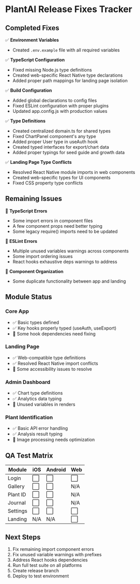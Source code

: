 # PlantAI Release Fixes Tracker

## Completed Fixes

✅ **Environment Variables**
- Created `.env.example` file with all required variables

✅ **TypeScript Configuration**
- Fixed missing Node.js type definitions 
- Created web-specific React Native type declarations
- Added proper path mappings for landing page isolation

✅ **Build Configuration**
- Added global declarations to config files
- Fixed ESLint configuration with proper plugins
- Updated app.config.js with production values

✅ **Type Definitions**
- Created centralized domain.ts for shared types
- Fixed ChartPanel component's any type
- Added proper User type in useAuth hook
- Created typed interfaces for export/chart data
- Added proper typings for seed guide and growth data

✅ **Landing Page Type Conflicts**
- Resolved React Native module imports in web components
- Created web-specific types for UI components
- Fixed CSS property type conflicts

## Remaining Issues

🚧 **TypeScript Errors**
- Some import errors in component files
- A few component props need better typing
- Some legacy require() imports need to be updated

🚧 **ESLint Errors**
- Multiple unused variables warnings across components
- Some import ordering issues
- React hooks exhaustive deps warnings to address

🚧 **Component Organization**
- Some duplicate functionality between app and landing

## Module Status

### Core App
- ✅ Basic types defined
- ✅ Key hooks properly typed (useAuth, useExport)
- 🚧 Some hook dependencies need fixing

### Landing Page
- ✅ Web-compatible type definitions
- ✅ Resolved React Native import conflicts
- 🚧 Some accessibility issues to resolve

### Admin Dashboard
- ✅ Chart type definitions
- ✅ Analytics data typing
- 🚧 Unused variables in renders

### Plant Identification
- ✅ Basic API error handling
- ✅ Analysis result typing
- 🚧 Image processing needs optimization

## QA Test Matrix

| Module | iOS | Android | Web |
|--------|-----|---------|-----|
| Login | ⬜ | ⬜ | ⬜ |
| Gallery | ⬜ | ⬜ | N/A |
| Plant ID | ⬜ | ⬜ | N/A |
| Journal | ⬜ | ⬜ | N/A |
| Settings | ⬜ | ⬜ | ⬜ |
| Landing | N/A | N/A | ⬜ |

## Next Steps

1. Fix remaining import component errors
2. Fix unused variable warnings with prefixes
3. Address React hooks dependencies
4. Run full test suite on all platforms
5. Create release branch
6. Deploy to test environment 